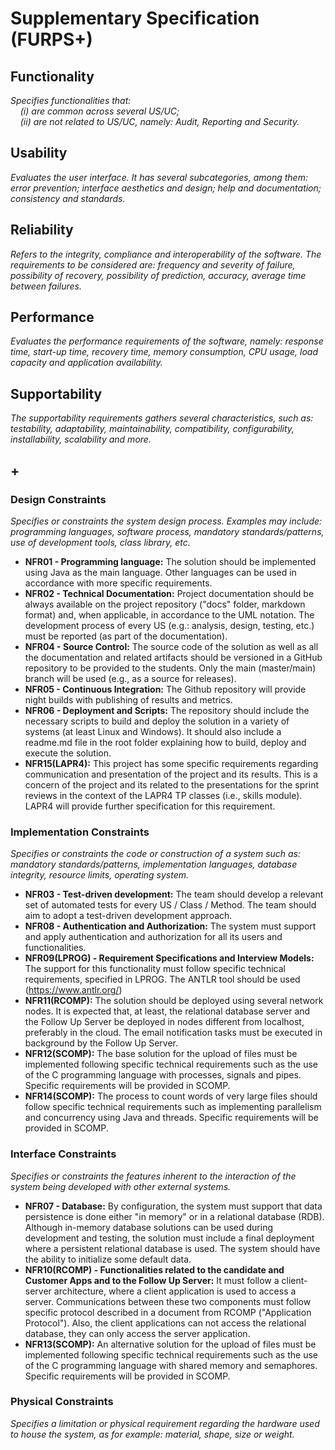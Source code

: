 # Supplementary Specification (FURPS+)

## Functionality

_Specifies functionalities that:  
&nbsp; &nbsp; (i) are common across several US/UC;  
&nbsp; &nbsp; (ii) are not related to US/UC, namely: Audit, Reporting and Security._

## Usability

_Evaluates the user interface. It has several subcategories,
among them: error prevention; interface aesthetics and design; help and
documentation; consistency and standards._

## Reliability

_Refers to the integrity, compliance and interoperability of the software. The requirements to be considered are: frequency and severity of failure, possibility of recovery, possibility of prediction, accuracy, average time between failures._



## Performance

_Evaluates the performance requirements of the software, namely: response time, start-up time, recovery time, memory consumption, CPU usage, load capacity and application availability._


## Supportability

_The supportability requirements gathers several characteristics, such as:
testability, adaptability, maintainability, compatibility,
configurability, installability, scalability and more._

## +

### Design Constraints

_Specifies or constraints the system design process. Examples may include: programming languages, software process, mandatory standards/patterns, use of development tools, class library, etc._

- **NFR01 - Programming language:** The solution should be implemented using Java as the main language. Other languages can be used in accordance with more specific requirements.
- **NFR02 - Technical Documentation:** Project documentation should be always available on the project repository ("docs" folder, markdown format) and, when applicable, in accordance to the UML notation. The development process of every US (e.g.: analysis, design, testing, etc.) must be reported (as part of the documentation).
- **NFR04 - Source Control:** The source code of the solution as well as all the documentation and related artifacts should be versioned in a GitHub repository to be provided to the students. Only the main (master/main) branch will be used (e.g., as a source for releases).
- **NFR05 - Continuous Integration:** The Github repository will provide night builds with publishing of results and metrics.
- **NFR06 - Deployment and Scripts:** The repository should include the necessary scripts to build and deploy the solution in a variety of systems (at least Linux and Windows). It should also include a readme.md file in the root folder explaining how to build, deploy and execute the solution.
- **NFR15(LAPR4):** This project has some specific requirements regarding communication and presentation of the project and its results. This is a concern of the project and its related to the presentations for the sprint reviews in the context of the LAPR4 TP classes (i.e., skills module). LAPR4 will provide further specification for this requirement.

### Implementation Constraints

_Specifies or constraints the code or construction of a system such as: mandatory standards/patterns, implementation languages,
database integrity, resource limits, operating system._

- **NFR03 - Test-driven development:** The team should develop a relevant set of automated tests for every US / Class / Method. The team should aim to adopt a test-driven development approach.
- **NFR08 - Authentication and Authorization:** The system must support and apply authentication and authorization for all its users and functionalities.
- **NFR09(LPROG) - Requirement Specifications and Interview Models:** The support for this functionality must follow specific technical requirements, specified in LPROG. The ANTLR tool should be used (https://www.antlr.org/) 
- **NFR11(RCOMP):** The solution should be deployed using several network nodes. It is expected that, at least, the relational database server and the Follow Up Server be deployed in nodes different from localhost, preferably in the cloud. The email notification tasks must be executed in background by the Follow Up Server.
- **NFR12(SCOMP):** The base solution for the upload of files must be implemented following specific technical requirements such as the use of the C programming language with processes, signals and pipes. Specific requirements will be provided in SCOMP.
- **NFR14(SCOMP):** The process to count words of very large files should follow specific technical requirements such as implementing parallelism and concurrency using Java and threads. Specific requirements will be provided in SCOMP.

### Interface Constraints

_Specifies or constraints the features inherent to the interaction of the
system being developed with other external systems._

- **NFR07 - Database:** By configuration, the system must support that data persistence is done either "in memory" or in a relational database (RDB). Although in-memory database solutions can be used during development and testing, the solution must include a final deployment where a persistent relational database is used. The system should have the ability to initialize some default data.
- **NFR10(RCOMP) - Functionalities related to the candidate and Customer Apps and to the Follow Up Server:** It must follow a client-server architecture, where a client application is used to access a server. Communications between these two components must follow specific protocol described in a document from RCOMP ("Application Protocol"). Also, the client applications can not access the relational database, they can only access the server application.
- **NFR13(SCOMP):** An alternative solution for the upload of files must be implemented following specific technical requirements such as the use of the C programming language with shared memory and semaphores. Specific requirements will be provided in SCOMP.

### Physical Constraints

_Specifies a limitation or physical requirement regarding the hardware used to house the system, as for example: material, shape, size or weight._

